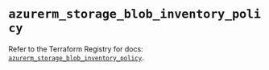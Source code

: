 # `azurerm_storage_blob_inventory_policy`

Refer to the Terraform Registry for docs: [`azurerm_storage_blob_inventory_policy`](https://registry.terraform.io/providers/hashicorp/azurerm/3.95.0/docs/resources/storage_blob_inventory_policy).
